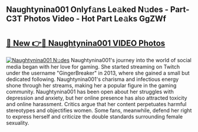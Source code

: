 ## Naughtynina001 Onlyf𝚊ns Le𝚊ked N𝚞des - Part-C3T Photos Video - Hot Part Le𝚊ks GgZWf

# <h2><a href="http://ab44180.deff.icu/?id=Naughtynina001">🔗 New 👉🔴 Naughtynina001 VIDEO Photos</a></h2>

[![Naughtynina001 N𝚞des](https://i.imgur.com/rIISA9y.gif)](http://ab44180.deff.icu/?id=Naughtynina001)
Naughtynina001's journey into the world of social media began with her love for gaming. She started streaming on Twitch under the username "GingerBreaker" in 2013, where she gained a small but dedicated following. Naughtynina001's charisma and infectious energy shone through her streams, making her a popular figure in the gaming community. Naughtynina001 has been open about her struggles with depression and anxiety, but her online presence has also attracted toxicity and online harassment. Critics argue that her content perpetuates harmful stereotypes and objectifies women. Some fans, meanwhile, defend her right to express herself and criticize the double standards surrounding female sexuality.
